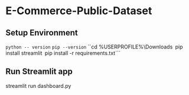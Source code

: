 # E-Commerce-Public-Dataset
## Setup Environment 
```python -- version``` 
```pip --version```
``cd %USERPROFILE%\Downloads```
```pip install streamlit```
```pip install -r requirements.txt```

## Run Streamlit app
streamlit run dashboard.py
